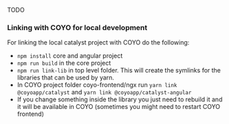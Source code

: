 TODO


### Linking with COYO for local development
For linking the local catalyst project with COYO do the following:

* ``npm install`` core and angular project
* ``npm run build`` in the core project  
* ``npm run link-lib`` in top level folder. This will create the symlinks for the libraries that can be used by yarn.
* In COYO project folder coyo-frontend/ngx run ``yarn link @coyoapp/catalyst`` and ``yarn link @coyoapp/catalyst-angular``
* If you change something inside the library you just need to rebuild it and it will be available in COYO (sometimes you might need to restart COYO frontend)